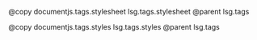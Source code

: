 @copy documentjs.tags.stylesheet lsg.tags.stylesheet
@parent lsg.tags

@copy documentjs.tags.styles lsg.tags.styles
@parent lsg.tags